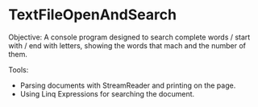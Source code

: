 # TextFileOpenAndSearch

Objective:
A console program designed to search complete words / start with / end with letters, showing the words that mach and the number of them.

Tools:
- Parsing documents with StreamReader and printing on the page.
- Using Linq Expressions for searching the document.

